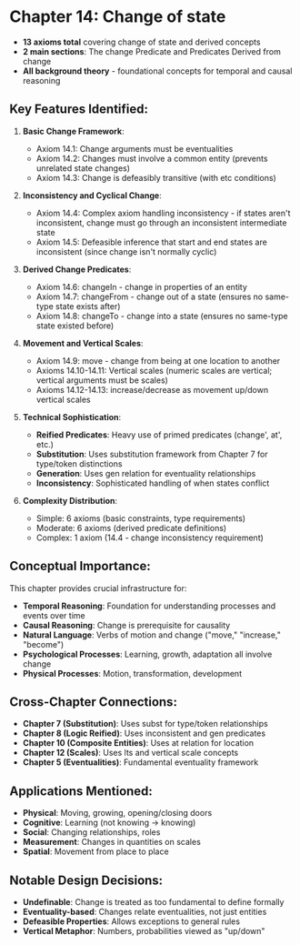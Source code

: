 # Chapter 14: Change of state
- **13 axioms total** covering change of state and derived concepts
- **2 main sections**: The change Predicate and Predicates Derived from change
- **All background theory** - foundational concepts for temporal and causal reasoning

## Key Features Identified:

1. **Basic Change Framework**:
    - Axiom 14.1: Change arguments must be eventualities
    - Axiom 14.2: Changes must involve a common entity (prevents unrelated state changes)
    - Axiom 14.3: Change is defeasibly transitive (with etc conditions)

2. **Inconsistency and Cyclical Change**:
    - Axiom 14.4: Complex axiom handling inconsistency - if states aren't inconsistent, change must go through an inconsistent intermediate state
    - Axiom 14.5: Defeasible inference that start and end states are inconsistent (since change isn't normally cyclic)

3. **Derived Change Predicates**:
    - Axiom 14.6: changeIn - change in properties of an entity
    - Axiom 14.7: changeFrom - change out of a state (ensures no same-type state exists after)
    - Axiom 14.8: changeTo - change into a state (ensures no same-type state existed before)

4. **Movement and Vertical Scales**:
    - Axiom 14.9: move - change from being at one location to another
    - Axioms 14.10-14.11: Vertical scales (numeric scales are vertical; vertical arguments must be scales)
    - Axioms 14.12-14.13: increase/decrease as movement up/down vertical scales

5. **Technical Sophistication**:
    - **Reified Predicates**: Heavy use of primed predicates (change', at', etc.)
    - **Substitution**: Uses substitution framework from Chapter 7 for type/token distinctions
    - **Generation**: Uses gen relation for eventuality relationships
    - **Inconsistency**: Sophisticated handling of when states conflict

6. **Complexity Distribution**:
    - Simple: 6 axioms (basic constraints, type requirements)
    - Moderate: 6 axioms (derived predicate definitions)
    - Complex: 1 axiom (14.4 - change inconsistency requirement)

## Conceptual Importance:
This chapter provides crucial infrastructure for:
- **Temporal Reasoning**: Foundation for understanding processes and events over time
- **Causal Reasoning**: Change is prerequisite for causality
- **Natural Language**: Verbs of motion and change ("move," "increase," "become")
- **Psychological Processes**: Learning, growth, adaptation all involve change
- **Physical Processes**: Motion, transformation, development

## Cross-Chapter Connections:
- **Chapter 7 (Substitution)**: Uses subst for type/token relationships
- **Chapter 8 (Logic Reified)**: Uses inconsistent and gen predicates
- **Chapter 10 (Composite Entities)**: Uses at relation for location
- **Chapter 12 (Scales)**: Uses lts and vertical scale concepts
- **Chapter 5 (Eventualities)**: Fundamental eventuality framework

## Applications Mentioned:
- **Physical**: Moving, growing, opening/closing doors
- **Cognitive**: Learning (not knowing → knowing)
- **Social**: Changing relationships, roles
- **Measurement**: Changes in quantities on scales
- **Spatial**: Movement from place to place

## Notable Design Decisions:
- **Undefinable**: Change is treated as too fundamental to define formally
- **Eventuality-based**: Changes relate eventualities, not just entities
- **Defeasible Properties**: Allows exceptions to general rules
- **Vertical Metaphor**: Numbers, probabilities viewed as "up/down"
